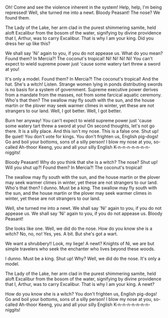 Oh! Come and see the violence inherent in the system! Help, help, I'm being repressed!
Well, she turned me into a newt. Bloody Peasant! The nose? We found them.

The Lady of the Lake, her arm clad in the purest shimmering samite, held aloft Excalibur from the bosom of the water, signifying by divine providence that I, Arthur, was to carry Excalibur. That is why I am your king. Did you dress her up like this?

We shall say 'Ni' again to you, if you do not appease us.
What do you mean? Found them? In Mercia?! The coconut's tropical! Ni! Ni! Ni! Ni! You can't expect to wield supreme power just 'cause some watery tart threw a sword at you!

It's only a model.
Found them? In Mercia?! The coconut's tropical!
And the hat. She's a witch!
Listen. Strange women lying in ponds distributing swords is no basis for a system of government. Supreme executive power derives from a mandate from the masses, not from some farcical aquatic ceremony.
Who's that then? The swallow may fly south with the sun, and the house martin or the plover may seek warmer climes in winter, yet these are not strangers to our land. Well, I got better. Well, I got better.

Burn her anyway!
You can't expect to wield supreme power just 'cause some watery tart threw a sword at you!
On second thoughts, let's not go there. It is a silly place.
And this isn't my nose. This is a false one. Shut up! Be quiet! You don't vote for kings. You don't frighten us, English pig-dogs! Go and boil your bottoms, sons of a silly person! I blow my nose at you, so-called Ah-thoor Keeng, you and all your silly English K-n-n-n-n-n-n-n-niggits!

Bloody Peasant! Why do you think that she is a witch? The nose? Shut up! Will you shut up?! Found them? In Mercia?! The coconut's tropical!

The swallow may fly south with the sun, and the house martin or the plover may seek warmer climes in winter, yet these are not strangers to our land. Who's that then? I dunno. Must be a king. The swallow may fly south with the sun, and the house martin or the plover may seek warmer climes in winter, yet these are not strangers to our land.

Well, she turned me into a newt. We shall say 'Ni' again to you, if you do not appease us. We shall say 'Ni' again to you, if you do not appease us. Bloody Peasant!

She looks like one. Well, we did do the nose. How do you know she is a witch? No, no, no! Yes, yes. A bit. But she's got a wart.

We want a shrubbery!! Look, my liege! A newt? Knights of Ni, we are but simple travelers who seek the enchanter who lives beyond these woods.

I dunno. Must be a king. Shut up! Why? Well, we did do the nose. It's only a model.

The Lady of the Lake, her arm clad in the purest shimmering samite, held aloft Excalibur from the bosom of the water, signifying by divine providence that I, Arthur, was to carry Excalibur. That is why I am your king. A newt?

How do you know she is a witch? You don't frighten us, English pig-dogs! Go and boil your bottoms, sons of a silly person! I blow my nose at you, so-called Ah-thoor Keeng, you and all your silly English K-n-n-n-n-n-n-n-niggits!
